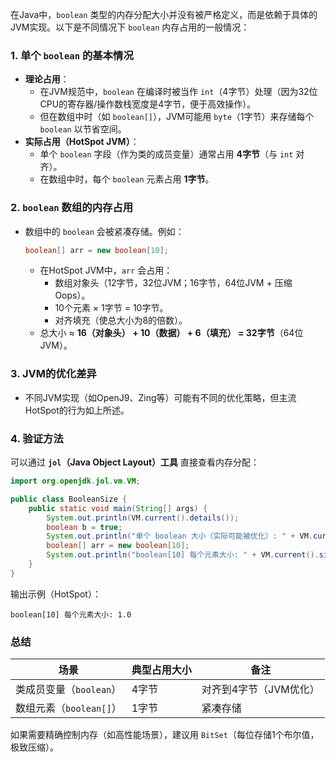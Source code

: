 在Java中，`boolean` 类型的内存分配大小并没有被严格定义，而是依赖于具体的JVM实现。以下是不同情况下 `boolean` 内存占用的一般情况：

### 1. **单个 `boolean` 的基本情况**
   - **理论占用**：  
     - 在JVM规范中，`boolean` 在编译时被当作 `int`（4字节）处理（因为32位CPU的寄存器/操作数栈宽度是4字节，便于高效操作）。  
     - 但在数组中时（如 `boolean[]`），JVM可能用 `byte`（1字节）来存储每个 `boolean` 以节省空间。
   - **实际占用（HotSpot JVM）**：  
     - 单个 `boolean` 字段（作为类的成员变量）通常占用 **4字节**（与 `int` 对齐）。  
     - 在数组中时，每个 `boolean` 元素占用 **1字节**。

### 2. **`boolean` 数组的内存占用**
   - 数组中的 `boolean` 会被紧凑存储。例如：
     ```java
     boolean[] arr = new boolean[10];
     ```
     - 在HotSpot JVM中，`arr` 会占用：  
       - 数组对象头（12字节，32位JVM；16字节，64位JVM + 压缩Oops）。  
       - 10个元素 × 1字节 = 10字节。  
       - 对齐填充（使总大小为8的倍数）。  
     - 总大小 ≈ **16（对象头） + 10（数据） + 6（填充） = 32字节**（64位JVM）。

### 3. **JVM的优化差异**
   - 不同JVM实现（如OpenJ9、Zing等）可能有不同的优化策略，但主流HotSpot的行为如上所述。

### 4. **验证方法**
   可以通过 **`jol`（Java Object Layout）工具** 直接查看内存分配：
   ```java
   import org.openjdk.jol.vm.VM;

   public class BooleanSize {
       public static void main(String[] args) {
           System.out.println(VM.current().details());
           boolean b = true;
           System.out.println("单个 boolean 大小（实际可能被优化）: " + VM.current().sizeOf(b));
           boolean[] arr = new boolean[10];
           System.out.println("boolean[10] 每个元素大小: " + VM.current().sizeOf(arr) / 10.0);
       }
   }
   ```
   输出示例（HotSpot）：
   ```
   boolean[10] 每个元素大小: 1.0
   ```

### 总结
| 场景               | 典型占用大小 | 备注                          |
|--------------------|-------------|-------------------------------|
| 类成员变量（`boolean`） | 4字节        | 对齐到4字节（JVM优化）         |
| 数组元素（`boolean[]`） | 1字节        | 紧凑存储                       |

如果需要精确控制内存（如高性能场景），建议用 `BitSet`（每位存储1个布尔值，极致压缩）。